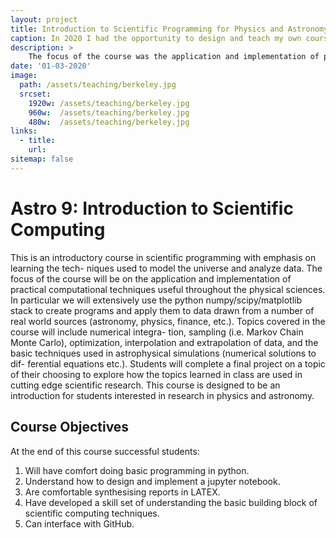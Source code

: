 ```yaml
---
layout: project
title: Introduction to Scientific Programming for Physics and Astronomy
caption: In 2020 I had the opportunity to design and teach my own course at UC Berkeley, **Astro 9: Introduction to Scientific Computing for Physics and Astronomy**. I intended this course to fill a gap in the undergraduate curriculum where no computing course was required for the undergraduate astronomy majors. The focus of the course was the application and implementation of practical computational techniques. 
description: >
    The focus of the course was the application and implementation of practical computational techniques. My goal was that students leave with the computational fluency needed to participate in scientific research at the level of an undergraduate, e.g. at an NSF REU. Below is a description of my course and sylllabus if you are interested in staring such a course at your institution and would like to see more of my materials, please shoot me an email.
date: '01-03-2020'
image: 
  path: /assets/teaching/berkeley.jpg
  srcset: 
    1920w: /assets/teaching/berkeley.jpg
    960w:  /assets/teaching/berkeley.jpg
    480w:  /assets/teaching/berkeley.jpg
links:
  - title: 
    url: 
sitemap: false
---
```

# Astro 9: Introduction to Scientific Computing

This is an introductory course in scientific programming with emphasis on learning the tech- niques used to model the universe and analyze data. The focus of the course will be on the application and implementation of practical computational techniques useful throughout the physical sciences. In particular we will extensively use the python numpy/scipy/matplotlib stack to create programs and apply them to data drawn from a number of real world sources (astronomy, physics, finance, etc.). Topics covered in the course will include numerical integra- tion, sampling (i.e. Markov Chain Monte Carlo), optimization, interpolation and extrapolation of data, and the basic techniques used in astrophysical simulations (numerical solutions to dif- ferential equations etc.). Students will complete a final project on a topic of their choosing to explore how the topics learned in class are used in cutting edge scientific research. This course is designed to be an introduction for students interested in research in physics and astronomy.

## Course Objectives
At the end of this course successful students:
1. Will have comfort doing basic programming in python.
2. Understand how to design and implement a jupyter notebook.
3. Are comfortable synthesising reports in LATEX.
4. Have developed a skill set of understanding the basic building block of scientific computing techniques.
5. Can interface with GitHub.


